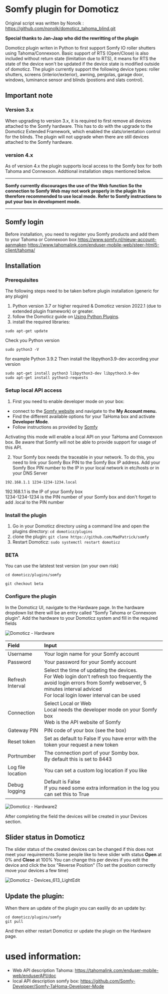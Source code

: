 # Somfy plugin for Domoticz
Original script was written by Nonolk : https://github.com/nonolk/domoticz_tahoma_blind.git

**Special thanks to Jan-Jaap who did the rewritting of the plugin**


Domoticz plugin writen in Python to first support Somfy IO roller shutters using Tahoma/Connexoon. 
Basic support of RTS (Open/Close) is also included without return state (limitation due to RTS), it means for RTS the state of the device won't be updated if the device state is modified outside of domoticz.
The plugin currently support the following device types: roller shutters, screens (interior/exterior), awning, pergolas, garage door, windows, luminance sensor and blinds (postions and slats control).

## Important note
### Version 3.x
When upgrading to version 3.x, it is required to first remove all devices attached to the Somfy hardware. This has to do with the upgrade to the Domoticz Extended Framework, which enabled the slats/orientation control for the blinds.
 The plugin will not upgrade when there are still devices attached to the Somfy hardware.
### version 4.x
As of version 4.x the plugin supports local access to the Somfy box for both Tahoma and Connexoon. Addtional installation steps mentioned below.

----------------------------------------------------------------------------------------------------------------------

**Somfy currently discourages the use of the Web function**
**So the connection to Somfy Web may not work properly in the plugin**
**It is therefore recommended to use local mode. Refer to Somfy instructions to put your box in development mode.**

----------------------------------------------------------------------------------------------------------------------

## Somfy login

Before installation, you need to register you Somfy products and add them to your Tahoma or Connexoon box
https://www.somfy.nl/nieuw-account-aanmaken
https://www.tahomalink.com/enduser-mobile-web/steer-html5-client/tahoma/



## Installation

### Prerequisites
The following steps need to be taken before plugin installation (generic for any plugin)
1. Python version 3.7 or higher required & Domoticz version 2022.1 (due to extended plugin framework) or greater. 
2. follow the Domoticz guide on [Using Python Plugins](https://www.domoticz.com/wiki/Using_Python_plugins).
3. install the required libraries:
```
sudo apt-get update
```
Check you Python version 
```
sudo python3 -V
```
for example Python 3.9.2
Then install the libpython3.9-dev according your version
```
sudo apt-get install python3 libpython3-dev libpython3.9-dev
sudo apt-get install python3-requests
```
### Setup local API access
1. First you need to enable developer mode on your box:
- connect to the [Somfy website](https://www.somfy.nl/inloggen) and navigate to the **My Account menu.**
- Find the different available options for your TaHoma box and activate **Developer Mode**.
- Follow instructions as provided by [Somfy](https://github.com/Somfy-Developer/Somfy-TaHoma-Developer-Mode)


Activating this mode will enable a local API on your TaHoma and Connexoon box. Be aware that Somfy will not be able to provide support for usage of this API.

2. Your Somfy box needs the traceable in your network.
To do this, you need to link your Somfy Box PIN to the Somfy Box IP address.
Add your Somfy Box PIN number to the IP in your local network in etc/hosts or in your DNS Server
```
192.168.1.1 1234-1234-1234.local
```
192.168.1.1 is the IP of your Somfy box<br/>
1234-1234-1234 is the PIN number of your Somfy box and don't forget to add .local to the PIN number


### Install the plugin
1. Go in your Domoticz directory using a command line and open the plugins directory:
 ```cd domoticz/plugins```
2. clone the plugin:
 ```git clone https://github.com/MadPatrick/somfy```
2. Restart Domoticz:
 ```sudo systemctl restart domoticz```


### BETA 
You can use the latstest test version (on your own risk)

 ```cd domoticz/plugins/somfy```
 
 ```git checkout beta```


### Configure the plugin
In the Domoticz UI, navigate to the Hardware page. 
In the hardware dropdown list there will be an entry called "Somfy Tahoma or Connexoon plugin".
Add the hardware to your Domoticz system and fill in the required fields

![Domoticz - Hardware](https://user-images.githubusercontent.com/81873830/206902090-8d6cc4cb-a945-4779-87ab-a5ccadacc919.png)

|Field          | Input         |
| :------------ | :------------ |
|Username | Your login name for your Somfy account|
|Password | Your password for your Somfy account|
|Refresh Interval | Select the time of updating the devices. <br/>For Web login don't refresh too frequently the avoid login errors from Somfy webserver, 5 minutes interval adviced <br/> For local login lower interval can be used|
|Connection | Select Local or Web <br/>Local needs the developer mode on your Somfy box <br/>Web is the API website of Somfy |
|Gateway PIN| PIN code of your box (see the box)|
|Reset token| Set as default to False If you have error with the token your request a new token|
|Portnumber | The connection port of your Somby box. <br />By default this is set to 8443|
|Log file location | You can set a custom log location if you like|
|Debug logging| Default is False <br />If you need some extra information in the log you can set this to True|

![Domoticz - Hardware2](https://user-images.githubusercontent.com/81873830/206902138-29d95de5-de75-46e3-a908-856421bf5133.png)

After completing the field the devices will be created in your Devices section.

## Slider status in Domoticz
The slider status of the created devices can be changed if this does not meet your requirements
Some people like to heve slider with status **Open** at 0% and **Close** at 100%
You can change this per devies if you edit the device and click the box "Reverse Position" 
(To set the position correctly move your devices a few time)

![Domoticz - Devices_613_LightEdit](https://user-images.githubusercontent.com/81873830/206902008-46de4127-313e-4c0a-ba2a-3c729762734a.png)

## Update the plugin:
When there an update of the plugin you can easlily do an update by:
```
cd domoticz/plugins/somfy
git pull
```
And then either restart Domoticz or update the plugin on the Hardware page.

# used information:
- Web API description Tahoma: https://tahomalink.com/enduser-mobile-web/enduserAPI/doc
- local API description somfy box: https://github.com/Somfy-Developer/Somfy-TaHoma-Developer-Mode
